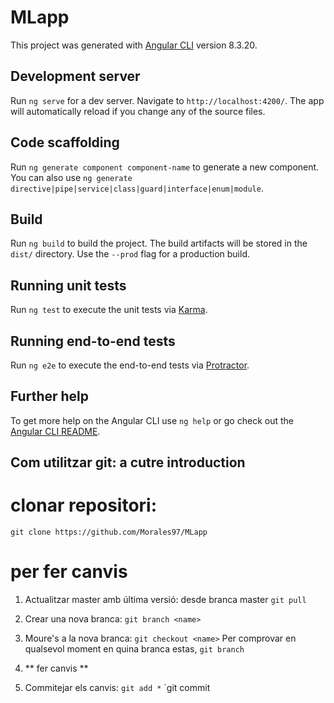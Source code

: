 # MLapp

This project was generated with [Angular CLI](https://github.com/angular/angular-cli) version 8.3.20.

## Development server

Run `ng serve` for a dev server. Navigate to `http://localhost:4200/`. The app will automatically reload if you change any of the source files.

## Code scaffolding

Run `ng generate component component-name` to generate a new component. You can also use `ng generate directive|pipe|service|class|guard|interface|enum|module`.

## Build

Run `ng build` to build the project. The build artifacts will be stored in the `dist/` directory. Use the `--prod` flag for a production build.

## Running unit tests

Run `ng test` to execute the unit tests via [Karma](https://karma-runner.github.io).

## Running end-to-end tests

Run `ng e2e` to execute the end-to-end tests via [Protractor](http://www.protractortest.org/).

## Further help

To get more help on the Angular CLI use `ng help` or go check out the [Angular CLI README](https://github.com/angular/angular-cli/blob/master/README.md).

## Com utilitzar git: a cutre introduction

# clonar repositori:

`git clone https://github.com/Morales97/MLapp`

# per fer canvis

1. Actualitzar master amb última versió: desde branca master `git pull`
2. Crear una nova branca: `git branch <name>`
3. Moure's a la nova branca: `git checkout <name>` 
Per comprovar en qualsevol moment en quina branca estas, `git branch`

4. ** fer canvis **
5. Commitejar els canvis: 
  `git add *` 
  `git commit
 

